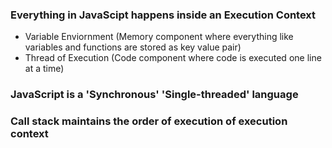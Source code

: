 ### Everything in JavaScipt happens inside an Execution Context

- Variable Enviornment (Memory component where everything like variables and functions are stored as key value pair)
- Thread of Execution (Code component where code is executed one line at a time)

### JavaScript is a 'Synchronous' 'Single-threaded' language

### Call stack maintains the order of execution of execution context
